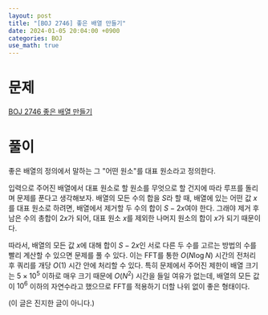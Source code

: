 ```yaml
---
layout: post
title: "[BOJ 2746] 좋은 배열 만들기"
date: 2024-01-05 20:04:00 +0900
categories: BOJ
use_math: true
---
```


# 문제
[BOJ 2746 좋은 배열 만들기](https://www.acmicpc.net/problem/2746)

# 풀이
좋은 배열의 정의에서 말하는 그 "어떤 원소"를 대표 원소라고 정의한다.

입력으로 주어진 배열에서 대표 원소로 할 원소를 무엇으로 할 건지에 따라 루프를 돌리며 문제를 푼다고 생각해보자.
배열의 모든 수의 합을 $S$라 할 때, 배열에 있는 어떤 값 $x$를 대표 원소로 하려면, 배열에서 제거할 두 수의 합이 $S - 2x$여야 한다.
그래야 제거 후 남은 수의 총합이 $2x$가 되어, 대표 원소 $x$를 제외한 나머지 원소의 합이 $x$가 되기 때문이다.

따라서, 배열의 모든 값 $x$에 대해 합이 $S-2x$인 서로 다른 두 수를 고르는 방법의 수를 빨리 계산할 수 있으면 문제를 풀 수 있다.
이는 FFT를 통한 $O(N \log N)$ 시간의 전처리 후 쿼리를 개당 $O(1)$ 시간 안에 처리할 수 있다.
특히 문제에서 주어진 제한이 배열 크기는 $5 \times {10}^5$ 이하로 매우 크기 때문에 $O(N^2)$ 시간을 들일 여유가 없는데, 배열의 모든 값이 ${10}^6$ 이하의 자연수라고 했으므로 FFT를 적용하기 더할 나위 없이 좋은 형태이다.

(이 글은 진지한 글이 아니다.)